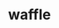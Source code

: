 ---
layout: food&drink
title: waffle
emoji: waffle
permalink: 🧇.html
image: assets/img/3moji/waffle.png
---